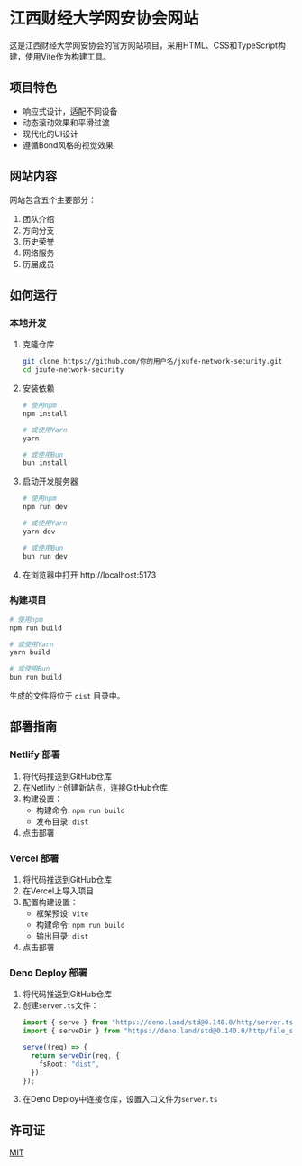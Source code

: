 # 江西财经大学网安协会网站

这是江西财经大学网安协会的官方网站项目，采用HTML、CSS和TypeScript构建，使用Vite作为构建工具。

## 项目特色

- 响应式设计，适配不同设备
- 动态滚动效果和平滑过渡
- 现代化的UI设计
- 遵循Bond风格的视觉效果

## 网站内容

网站包含五个主要部分：
1. 团队介绍
2. 方向分支
3. 历史荣誉
4. 网络服务
5. 历届成员

## 如何运行

### 本地开发

1. 克隆仓库
   ```bash
   git clone https://github.com/你的用户名/jxufe-network-security.git
   cd jxufe-network-security
   ```

2. 安装依赖
   ```bash
   # 使用npm
   npm install

   # 或使用Yarn
   yarn

   # 或使用Bun
   bun install
   ```

3. 启动开发服务器
   ```bash
   # 使用npm
   npm run dev

   # 或使用Yarn
   yarn dev

   # 或使用Bun
   bun run dev
   ```

4. 在浏览器中打开 http://localhost:5173

### 构建项目

```bash
# 使用npm
npm run build

# 或使用Yarn
yarn build

# 或使用Bun
bun run build
```

生成的文件将位于 `dist` 目录中。

## 部署指南

### Netlify 部署

1. 将代码推送到GitHub仓库
2. 在Netlify上创建新站点，连接GitHub仓库
3. 构建设置：
   - 构建命令: `npm run build`
   - 发布目录: `dist`
4. 点击部署

### Vercel 部署

1. 将代码推送到GitHub仓库
2. 在Vercel上导入项目
3. 配置构建设置：
   - 框架预设: `Vite`
   - 构建命令: `npm run build`
   - 输出目录: `dist`
4. 点击部署

### Deno Deploy 部署

1. 将代码推送到GitHub仓库
2. 创建`server.ts`文件：
   ```typescript
   import { serve } from "https://deno.land/std@0.140.0/http/server.ts";
   import { serveDir } from "https://deno.land/std@0.140.0/http/file_server.ts";

   serve((req) => {
     return serveDir(req, {
       fsRoot: "dist",
     });
   });
   ```
3. 在Deno Deploy中连接仓库，设置入口文件为`server.ts`

## 许可证

[MIT](LICENSE)
